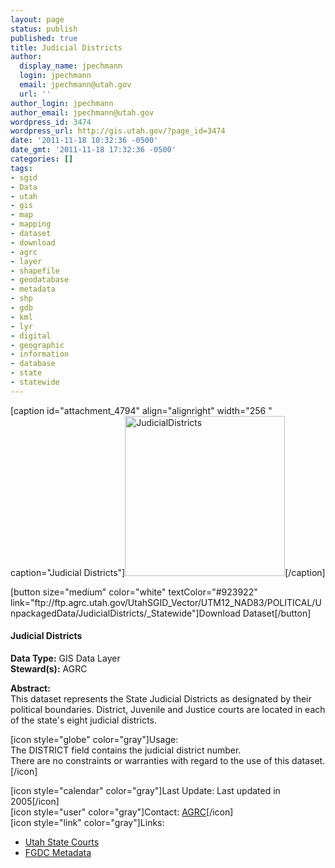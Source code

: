 ```yaml
---
layout: page
status: publish
published: true
title: Judicial Districts
author:
  display_name: jpechmann
  login: jpechmann
  email: jpechmann@utah.gov
  url: ''
author_login: jpechmann
author_email: jpechmann@utah.gov
wordpress_id: 3474
wordpress_url: http://gis.utah.gov/?page_id=3474
date: '2011-11-18 10:32:36 -0500'
date_gmt: '2011-11-18 17:32:36 -0500'
categories: []
tags:
- sgid
- Data
- utah
- gis
- map
- mapping
- dataset
- download
- agrc
- layer
- shapefile
- geodatabase
- metadata
- shp
- gdb
- kml
- lyr
- digital
- geographic
- information
- database
- state
- statewide
---
```

<p>[caption id="attachment_4794" align="alignright" width="256 " caption="Judicial Districts"]<img class="size-full wp-image-4794" title="map" src="http://gis.utah.gov/wp-content/uploads/JudicialDistricts.png" alt="JudicialDistricts" width="256" height="256" />[/caption]</p>
<p>[button size="medium" color="white" textColor="#923922" link="ftp://ftp.agrc.utah.gov/UtahSGID_Vector/UTM12_NAD83/POLITICAL/UnpackagedData/JudicialDistricts/_Statewide"]Download Dataset[/button]</p>
<h4><strong>Judicial Districts</h4>
<p></strong></p>
<p><strong>Data Type:</strong> GIS Data Layer<br />
<strong>Steward(s):</strong> AGRC</p>
<p><strong>Abstract:</strong><br />
This dataset represents the State Judicial Districts as designated by their political boundaries. District, Juvenile and Justice courts are located in each of the state's eight judicial districts.</p>
<p>[icon style="globe" color="gray"]Usage:<br />
The DISTRICT field contains the judicial district number.<br />
There are no constraints or warranties with regard to the use of this dataset.[/icon]</p>
<p>[icon style="calendar" color="gray"]Last Update: Last updated in 2005[/icon]<br />
[icon style="user" color="gray"]Contact: <a href="mailto:agrc@utah.gov">AGRC</a>[/icon]<br />
[icon style="link" color="gray"]Links: </p>
<ul>
<li><a href="http://www.utcourts.gov/">Utah State Courts</a></li>
<li><a href="ftp://ftp.agrc.utah.gov/SGID93_Vector/NAD83/MetadataHTML/SGID93_POLITICAL_JudicialDistricts.html">FGDC Metadata</a></li>
</ul>
